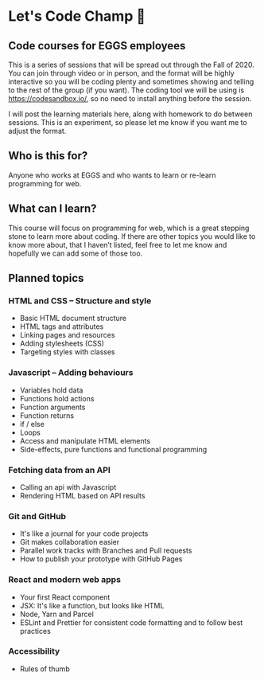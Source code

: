 # Let's Code Champ 🙌

## Code courses for EGGS employees

This is a series of sessions that will be spread out through the Fall of 2020. You can join through video or in person, and the format will be highly interactive so you will be coding plenty and sometimes showing and telling to the rest of the group (if you want). The coding tool we will be using is https://codesandbox.io/, so no need to install anything before the session.

I will post the learning materials here, along with homework to do between sessions. This is an experiment, so please let me know if you want me to adjust the format.


## Who is this for?

Anyone who works at EGGS and who wants to learn or re-learn programming for web.

## What can I learn?

This course will focus on programming for web, which is a great stepping stone to learn more about coding. If there are other topics you would like to know more about, that I haven’t listed, feel free to let me know and hopefully we can add some of those too.

## Planned topics

### HTML and CSS – Structure and style
* Basic HTML document structure
* HTML tags and attributes
* Linking pages and resources
* Adding stylesheets (CSS)
* Targeting styles with classes

### Javascript – Adding behaviours
* Variables hold data
* Functions hold actions
* Function arguments
* Function returns
* if / else
* Loops
* Access and manipulate HTML elements
* Side-effects, pure functions and functional programming

### Fetching data from an API
* Calling an api with Javascript
* Rendering HTML based on API results

### Git and GitHub
* It's like a journal for your code projects
* Git makes collaboration easier
* Parallel work tracks with Branches and Pull requests
* How to publish your prototype with GitHub Pages

### React and modern web apps
* Your first React component
* JSX: It's like a function, but looks like HTML
* Node, Yarn and Parcel
* ESLint and Prettier for consistent code formatting and to follow best practices

### Accessibility
* Rules of thumb
